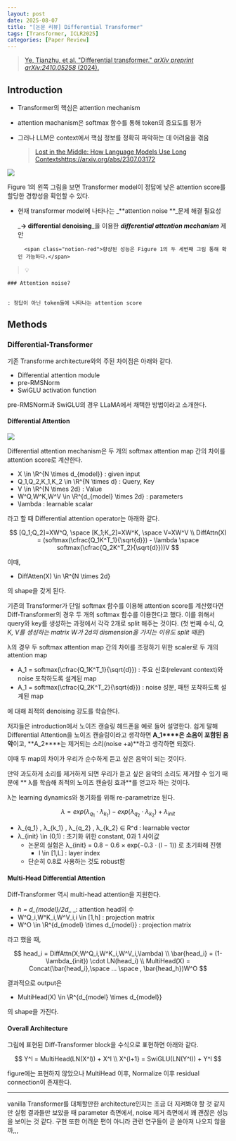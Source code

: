 ```yaml
---
layout: post
date: 2025-08-07
title: "[논문 리뷰] Differential Transformer"
tags: [Transformer, ICLR2025]
categories: [Paper Review]
---
```


> [Ye, Tianzhu, et al. "Differential transformer." ](https://arxiv.org/abs/2410.05258)[_arXiv preprint arXiv:2410.05258_](https://arxiv.org/abs/2410.05258)[ (2024).](https://arxiv.org/abs/2410.05258)



## Introduction

- Transformer의 핵심은 attention mechanism
- attention machanism은 softmax 함수를 통해 token의 중요도를 평가
- 그러나 LLM은 context에서 핵심 정보를 정확히 파악하는 데 어려움을 겪음

	> [Lost in the Middle: How Language Models Use Long Contextshttps://arxiv.org/abs/2307.03172](https://arxiv.org/abs/2307.03172)


![](https://prod-files-secure.s3.us-west-2.amazonaws.com/542b861c-36a8-4051-84e5-8804b6728dba/9083ea56-691a-4752-ae26-47f403431ac8/image.png?X-Amz-Algorithm=AWS4-HMAC-SHA256&X-Amz-Content-Sha256=UNSIGNED-PAYLOAD&X-Amz-Credential=ASIAZI2LB466SHNNGYVN%2F20250824%2Fus-west-2%2Fs3%2Faws4_request&X-Amz-Date=20250824T230112Z&X-Amz-Expires=3600&X-Amz-Security-Token=IQoJb3JpZ2luX2VjEPf%2F%2F%2F%2F%2F%2F%2F%2F%2F%2FwEaCXVzLXdlc3QtMiJGMEQCIFMuxsr9NWqQsfP9ox2dEPgRuOdroDOhMU%2BvS7HxEF3lAiBM5n3Gbjy%2BFjjAnam7GME%2BgZ%2B5SeztoWKPbeqFjurXzCr%2FAwhPEAAaDDYzNzQyMzE4MzgwNSIMGe18O0o8%2FlxrpieiKtwDyCrO48antqbq1KjGvi5Ygf%2F5RHe5t28rXgY7H%2BLCdISwaN0GIHMHgX4qjID9uBTB6MVG%2FwvHXg%2FuS8mfhVOjTLo5uuwO6ol3vd78lwtxpWr7e89ywZG1Uvc%2FaoNX1s8Dp9dMOk6yHVtHTkLwTcLw3PkM1djeg0h%2BaeFAral0dqLAOezcy1lau3%2FYvids%2BP%2FWUKN%2BmFZsBFSH6iRJZAG0QnBc4p7O4tXv%2BLYE7nSTH%2FEz9tqn5%2FOQlK6sd7TGvAln73vo7o8AscTveYMLNg7qkW3CX4uxrjg3IIp%2FqvxJuJyVFIXPJcN7KbyFZgvYV3FqwtV%2FREl4IlZllddnOpnSTHcJ5FHqv3u9mzpEO%2FulcA7gxkxg0HLQ%2FBv799BdhaxXMOUiWrRcero%2FjS0ZCm8ixnucMOcWG4pvr9RejM5btXJGUjCHYdjYPtq7xgQfX69w9ub1KCkg3E7Y%2BOwppQRBPAB6YkKNjm%2Fxt1BUsvVGTt5BxBZe2RCHSpWVPPjzbkw0KmC8zcAh3ZWHBGMZl0risAZ5Ev3nsKNNjnhSDqT4KNqMn655F7qWVgnoEZ4a45%2FSu1L78YsUqlQGYTUelmlnwOyHrK1IjsaB%2BxRzV4DtKnraLdUsIFnXUxZGV%2F0wuKGuxQY6pgHUaViRyB72rMQjhNh50LUtcCthJxnK6wSNGwl8cb36FRupE0wxCoYhDH3GWSXmwI7aY%2B9XdjhdCVETGl68ENG9TdGzP0aGlbNnoM8bSLVn%2Bp%2FDpw13TfkZfCzxE%2BV%2BVZl38hBnkQiD%2FBBXCaLAQe8%2F6CH9eD7Ous4WZkGHRopKMq69%2Bq%2Fh66ahyYNFlTBldPmgXCuRTmio5TTAU7bh5%2FxJyC6%2F4zYa&X-Amz-Signature=300a8c3077833e15f3485d130c6140cc4eb4081223b54b9e7a2d6dfef131cb7e&X-Amz-SignedHeaders=host&x-amz-checksum-mode=ENABLED&x-id=GetObject)


Figure 1의 왼쪽 그림을 보면 Transformer model이 정답에 낮은 attention score를 할당한 경향성을 확인할 수 있다.

- 현재 transformer model에 나타나는 _**attention noise **_문제 해결 필요성

	_**→ differential denoising**_을 이용한 _**differential attention mechanism**_ 제안


		<span class="notion-red">향상된 성능은 Figure 1의 두 세번째 그림 통해 확인 가능하다.</span>


> 💡 


	### Attention noise?


	: 정답이 아닌 token들에 나타나는 attention score



## Methods



### Differential-Transformer


기존 Transforme architecture와의 주된 차이점은 아래와 같다.

- Differential attention module
- pre-RMSNorm
- SwiGLU activation function

pre-RMSNorm과 SwiGLU의 경우 LLaMA에서 채택한 방법이라고 소개한다.



#### Differential Attention


![](https://prod-files-secure.s3.us-west-2.amazonaws.com/542b861c-36a8-4051-84e5-8804b6728dba/116d70b2-1963-4810-9167-f4c7d8a06e8f/image.png?X-Amz-Algorithm=AWS4-HMAC-SHA256&X-Amz-Content-Sha256=UNSIGNED-PAYLOAD&X-Amz-Credential=ASIAZI2LB466SHNNGYVN%2F20250824%2Fus-west-2%2Fs3%2Faws4_request&X-Amz-Date=20250824T230112Z&X-Amz-Expires=3600&X-Amz-Security-Token=IQoJb3JpZ2luX2VjEPf%2F%2F%2F%2F%2F%2F%2F%2F%2F%2FwEaCXVzLXdlc3QtMiJGMEQCIFMuxsr9NWqQsfP9ox2dEPgRuOdroDOhMU%2BvS7HxEF3lAiBM5n3Gbjy%2BFjjAnam7GME%2BgZ%2B5SeztoWKPbeqFjurXzCr%2FAwhPEAAaDDYzNzQyMzE4MzgwNSIMGe18O0o8%2FlxrpieiKtwDyCrO48antqbq1KjGvi5Ygf%2F5RHe5t28rXgY7H%2BLCdISwaN0GIHMHgX4qjID9uBTB6MVG%2FwvHXg%2FuS8mfhVOjTLo5uuwO6ol3vd78lwtxpWr7e89ywZG1Uvc%2FaoNX1s8Dp9dMOk6yHVtHTkLwTcLw3PkM1djeg0h%2BaeFAral0dqLAOezcy1lau3%2FYvids%2BP%2FWUKN%2BmFZsBFSH6iRJZAG0QnBc4p7O4tXv%2BLYE7nSTH%2FEz9tqn5%2FOQlK6sd7TGvAln73vo7o8AscTveYMLNg7qkW3CX4uxrjg3IIp%2FqvxJuJyVFIXPJcN7KbyFZgvYV3FqwtV%2FREl4IlZllddnOpnSTHcJ5FHqv3u9mzpEO%2FulcA7gxkxg0HLQ%2FBv799BdhaxXMOUiWrRcero%2FjS0ZCm8ixnucMOcWG4pvr9RejM5btXJGUjCHYdjYPtq7xgQfX69w9ub1KCkg3E7Y%2BOwppQRBPAB6YkKNjm%2Fxt1BUsvVGTt5BxBZe2RCHSpWVPPjzbkw0KmC8zcAh3ZWHBGMZl0risAZ5Ev3nsKNNjnhSDqT4KNqMn655F7qWVgnoEZ4a45%2FSu1L78YsUqlQGYTUelmlnwOyHrK1IjsaB%2BxRzV4DtKnraLdUsIFnXUxZGV%2F0wuKGuxQY6pgHUaViRyB72rMQjhNh50LUtcCthJxnK6wSNGwl8cb36FRupE0wxCoYhDH3GWSXmwI7aY%2B9XdjhdCVETGl68ENG9TdGzP0aGlbNnoM8bSLVn%2Bp%2FDpw13TfkZfCzxE%2BV%2BVZl38hBnkQiD%2FBBXCaLAQe8%2F6CH9eD7Ous4WZkGHRopKMq69%2Bq%2Fh66ahyYNFlTBldPmgXCuRTmio5TTAU7bh5%2FxJyC6%2F4zYa&X-Amz-Signature=e547d8fd2353090a4d00831a3114b6224ec878df535d487bbdaff8aee54e0455&X-Amz-SignedHeaders=host&x-amz-checksum-mode=ENABLED&x-id=GetObject)


Differential attention mechanism은 두 개의 softmax attention map 간의 차이를 attention score로 계산한다.

- X \in \R^{N \times d\_{model}} : given input
- Q\_1,Q\_2,K\_1,K\_2 \in \R^{N \times d} : Query, Key
- V \in \R^{N \times 2d} : Value
- W^Q,W^K,W^V \in \R^{d\_{model} \times 2d} : parameters
- \lambda : learnable scalar

라고 할 때 Differential attention operator는 아래와 같다.


$$
[Q_1;Q_2]=XW^Q, \space [K_1;K_2]=XW^K, \space V=XW^V \\
DiffAttn(X) = (softmax(\cfrac{Q_1K^T_1}{\sqrt{d}}) - \lambda \space softmax(\cfrac{Q_2K^T_2}{\sqrt{d}}))V
$$


이때,

- DiffAtten(X) \in \R^{N \times 2d}

의 shape을 갖게 된다.


기존의 Transformer가 단일 softmax 함수를 이용해 attention score를 계산했다면 Diff-Transformer의 경우 두 개의 softmax 함수를 이용한다고 했다. 이를 위해서 query와 key를 생성하는 과정에서 각각 2개로 split 해주는 것이다. <span class="notion-red">(첫 번째 수식, </span><span class="notion-red">_Q, K, V를 생성하는 matrix W가 2d의 dismension을 가지는 이유도 split 때문_</span><span class="notion-red">)</span>


 λ의 경우 두 softmax attention map 간의 차이를 조정하기 위한 scaler로 두 개의 attention map

- A\_1 = softmax(\cfrac{Q\_1K^T\_1}{\sqrt{d}}) : 주요 신호(relevant context)와 noise 포착하도록 설계된 map
- A\_1 = softmax(\cfrac{Q\_2K^T\_2}{\sqrt{d}}) : noise 성분, 패턴 포착하도록 설계된 map 

에 대해 최적의 denoising 강도를 학습한다.


저자들은 introduction에서 노이즈 캔슬링 헤드폰을 예로 들어 설명한다. 쉽게 말해 Differential Attention을 노이즈 캔슬링이라고 생각하면 **A\_1****은 소음이 포함된 음악**이고, **A\_2****는 제거되는 소리(noise +a)**라고 생각하면 되겠다. 


이때 두 map의 차이가 우리가 순수하게 듣고 싶은 음악이 되는 것이다. 


만약 과도하게 소리를 제거하게 되면 우리가 듣고 싶은 음악의 소리도 제거할 수 있기 때문에 ** λ를 학습해 최적의 노이즈 캔슬링 효과**를 얻고자 하는 것이다.


λ는 learning dynamics와 동기화를 위해 re-parametrize 된다.


$$
\lambda = exp(\lambda_{q_1} \cdot \lambda_{k_1}) - exp(\lambda_{q_2} \cdot \lambda_{k_2}) + \lambda_{init}
$$

- λ\_{q\_1} , λ\_{k\_1} , λ\_{q\_2} , λ\_{k\_2} ∈ R^d : learnable vector
- λ\_{init} \in (0,1) : 초기화 위한 constant, 0과 1 사이값
	- 논문의 실험은 λ\_{init} = 0.8 − 0.6 × exp(−0.3 · (l − 1)) 로 초기화해 진행
		- l \in [1,L] : layer index
	- 단순히 0.8로 사용하는 것도 robust함


#### **Multi-Head Differential Attention**


Diff-Transformer 역시 multi-head attention을 지원한다.

- _h = d\_{model}/2d__ _: attention head의 수
- W^Q\_i,W^K\_i,W^V\_i,i \in [1,h] : projection matrix
- W^O \in \R^{d\_{model} \times d\_{model}} : projection matrix

라고 했을 때,


$$
head_i = DiffAttn(X;W^Q_i,W^K_i,W^V_i,\lambda) \\
\bar{head_i} = (1-\lambda_{init}) \cdot LN(head_i) \\
MultiHead(X) = Concat(\bar{head_i},\space ... \space , \bar{head_h})W^O
$$


결과적으로 output은

- MultiHead(X) \in \R^{d\_{model} \times d\_{model}}

의 shape을 가진다.



#### Overall Architecture


그림에 표현된 Diff-Transformer block을 수식으로 표현하면 아래와 같다.


$$
Y^l = MultiHead(LN(X^l)) + X^l \\
X^{l+1} = SwiGLU(LN(Y^l)) + Y^l
$$


figure에는 표현하지 않았으나 MultiHead 이후, Normalize 이후 residual connection이 존재한다.


---


vanilla Transformer를 대체할만한 architecture인지는 조금 더 지켜봐야 할 것 같지만 실험 결과들만 보았을 때 parameter 측면에서, noise 제거 측면에서 꽤 괜찮은 성능을 보이는 것 같다. 구현 또한 어려운 편이 아니라 관련 연구들이 곧 쏟아져 나오지 않을까,,,

